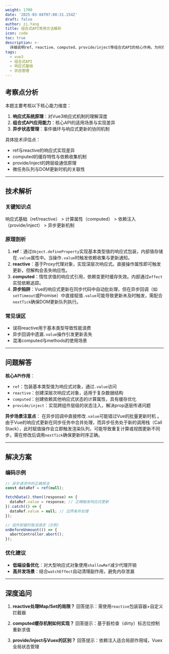 ```yaml
---
weight: 1700
date: '2025-03-04T07:00:31.154Z'
draft: false
author: zi.Yang
title: 组合式API常用方法解析
icon: code
toc: true
description: >-
  详细说明ref、reactive、computed、provide/inject等组合式API的核心作用。为何在异步请求场景中需特别注意ref的.value赋值时机？
tags:
  - vue3
  - 组合式API
  - 响应式基础
  - 状态管理
---
```




## 考察点分析

本题主要考核以下核心能力维度：

1. **响应式系统原理**：对Vue3响应式机制的理解深度
2. **组合式API应用能力**：核心API的适用场景与实现差异
3. **异步状态管理**：事件循环与响应式更新的协同机制

具体技术评估点：

- ref与reactive的响应式实现差异
- computed的缓存特性与依赖收集机制
- provide/inject的跨层级通信原理
- 微任务队列与DOM更新时机的关联性

---

## 技术解析

### 关键知识点

响应式基础（ref/reactive） > 计算属性（computed） > 依赖注入（provide/inject） > 异步更新机制

### 原理剖析

1. **ref**：通过`Object.defineProperty`实现基本类型值的响应式包装，内部值存储在`.value`属性中。当操作`.value`时触发依赖收集与更新通知。
2. **reactive**：基于Proxy代理对象，实现深层次响应式。直接操作属性即可触发更新，但解构会丢失响应性。
3. **computed**：惰性求值的响应式引用，依赖变更时缓存失效。内部通过`effect`实现依赖追踪。
4. **异步陷阱**：Vue的响应式更新在同步代码中自动批处理，但在异步回调（如`setTimeout`或Promise）中直接赋值`.value`可能导致更新未及时触发，需配合`nextTick`确保DOM更新队列执行。

### 常见误区

- 误将reactive用于基本类型导致性能浪费
- 异步回调中遗漏`.value`操作引发更新丢失
- 混淆computed与methods的使用场景

---

## 问题解答

**核心API作用**：

- `ref`：包装基本类型值为响应式对象，通过`.value`访问
- `reactive`：创建深层次响应式对象，适用于复杂数据结构
- `computed`：创建依赖其他响应式状态的计算属性，具有缓存优化
- `provide/inject`：实现跨组件层级的状态注入，解决prop逐层传递问题

**异步场景注意点**：
在异步回调中直接修改`.value`可能错过Vue的批量更新时机 。由于Vue的响应式更新在同步任务中合并处理，而异步任务处于新的调用栈（Call Stack），此时赋值操作会立即触发渲染队列，可能导致重复计算或视图更新不同步。需在修改后调用`nextTick`确保更新时序正确。

---

## 解决方案

### 编码示例

```javascript
// 异步请求中的正确用法
const dataRef = ref(null);

fetchData().then((response) => {
  dataRef.value = response; // 正确触发响应式更新
}).catch(() => {
  dataRef.value = null; // 边界条件处理
});

// 组件卸载时取消请求（示例）
onBeforeUnmount(() => {
  abortController.abort();
});
```

### 优化建议

- **低端设备优化**：对大型响应式对象使用`shallowRef`减少代理开销
- **高并发场景**：结合`watchEffect`自动清理副作用，避免内存泄漏

---

## 深度追问

1. **reactive处理Map/Set的局限？**
  回答提示：需使用`reactive`包装容器+自定义拦截器

2. **computed缓存机制如何实现？**
  回答提示：基于脏检查（dirty）标志位控制重新求值

3. **provide/inject与Vuex的区别？**
  回答提示：依赖注入适合局部作用域，Vuex全局状态管理
